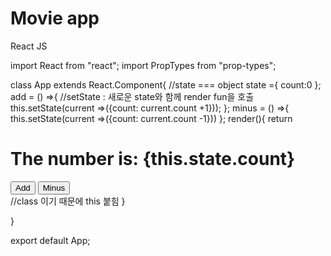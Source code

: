 # Movie app

React JS

import React from "react";
import PropTypes from "prop-types";

class App extends React.Component{ //state === object
state ={
count:0
};
add = () =>{ //setState : 새로운 state와 함께 render fun을 호출
this.setState(current =>({count: current.count +1}));
};
minus = () =>{
this.setState(current =>({count: current.count -1}))
};
render(){
return <div>
<h1>The number is: {this.state.count}</h1>
<button onClick={this.add}>Add</button>
<button onClick={this.minus}>Minus</button>
</div> //class 이기 때문에 this 붙힘
}

}

export default App;
